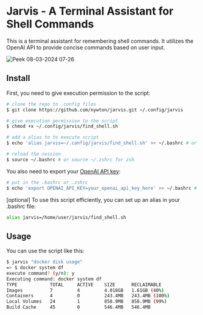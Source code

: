 # Jarvis - A Terminal Assistant for Shell Commands

This is a terminal assistant for remembering shell commands. It utilizes the OpenAI API to provide concise commands based on user input.

![Peek 08-03-2024 07-26](https://github.com/nywton/jarvis/assets/6857918/797f3f14-5d9b-4eaa-87e0-2e591313deee)


## Install

First, you need to give execution permission to the script:

```bash
# clone the repo to .config files
$ git clone https://github.com/nywton/jarvis.git ~/.config/jarvis

# give execution permission to the script
$ chmod +x ~/.config/jarvis/find_shell.sh

# add a alias to to execute script
$ echo 'alias jarvis=~/.config/jarvis/find_shell.sh' >> ~/.bashrc # or ~/.zshrc for zsh

# reload the session
$ source ~/.bashrc # or source ~/.zshrc for zsh
```
You also need to export your [OpenAI API key](https://help.openai.com/en/articles/4936850-where-do-i-find-my-openai-api-key):

```bash
# put in the .bashrc or .zshrc
$ echo 'export OPENAI_API_KEY=your_openai_api_key_here' >> ~/.bashrc # or ~/.zshrc for zsh
```

[optional] To use this script efficiently, you can set up an alias in your .bashrc file:

```bash
alias jarvis=/home/user/jarvis/find_shell.sh
```
## Usage
You can use the script like this:

```bash
$ jarvis "docker disk usage"                                                                    
=> $ docker system df
execute command? (y/n): y
Executing command: docker system df
TYPE            TOTAL     ACTIVE    SIZE      RECLAIMABLE
Images          7         4         4.018GB   1.61GB (40%)
Containers      4         0         243.4MB   243.4MB (100%)
Local Volumes   24        1         858.9MB   858.9MB (99%)
Build Cache     45        0         546.4MB   546.4MB 
```



